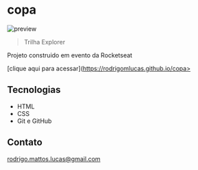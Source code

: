 # copa

![preview](./.preview.jpeg)

> Trilha Explorer

Projeto construido em evento da Rocketseat

[clique aqui para acessar](https://rodrigomlucas.github.io/copa>


## Tecnologias

- HTML
- CSS
- Git e GitHub


## Contato

rodrigo.mattos.lucas@gmail.com
